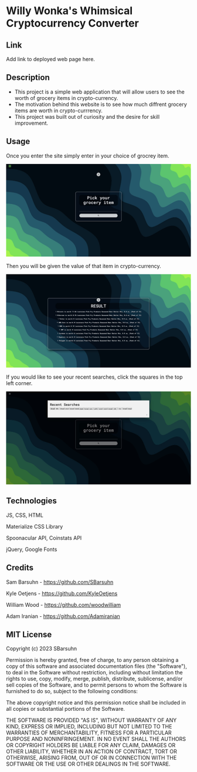 
# Willy Wonka's Whimsical Cryptocurrency Converter

## Link 
 
Add link to deployed web page here. 

## Description

- This project is a simple web application that will allow users to see the worth of grocery items in crypto-currency.
- The motivation behind this website is to see how much diffrent grocery items are worth in crypto-currrency.
- This project was built out of curiosity and the desire for skill improvement.

## Usage

Once you enter the site simply enter in your choice of grocrey item.

   ![Homepage](./assets/images/Home.jpg)
  
Then you will be given the value of that item in crypto-currency.

   ![Crypto results](./assets/images/Crypto.jpg)
   
If you would like to see your recent searches, click the squares in the top left corner. 
   
   ![Recent search](./assets/images/Recent.jpg)


## Technologies 

JS, CSS, HTML

Materialize CSS Library

Spoonacular API, Coinstats API

jQuery, Google Fonts

   
## Credits

Sam Barsuhn - https://github.com/SBarsuhn

Kyle Oetjens - https://github.com/KyleOetjens

William Wood - https://github.com/woodwilliam

Adam Iranian - https://github.com/Adamiranian

## MIT License

Copyright (c) 2023 SBarsuhn

Permission is hereby granted, free of charge, to any person obtaining a copy
of this software and associated documentation files (the "Software"), to deal
in the Software without restriction, including without limitation the rights
to use, copy, modify, merge, publish, distribute, sublicense, and/or sell
copies of the Software, and to permit persons to whom the Software is
furnished to do so, subject to the following conditions:

The above copyright notice and this permission notice shall be included in all
copies or substantial portions of the Software.

THE SOFTWARE IS PROVIDED "AS IS", WITHOUT WARRANTY OF ANY KIND, EXPRESS OR
IMPLIED, INCLUDING BUT NOT LIMITED TO THE WARRANTIES OF MERCHANTABILITY,
FITNESS FOR A PARTICULAR PURPOSE AND NONINFRINGEMENT. IN NO EVENT SHALL THE
AUTHORS OR COPYRIGHT HOLDERS BE LIABLE FOR ANY CLAIM, DAMAGES OR OTHER
LIABILITY, WHETHER IN AN ACTION OF CONTRACT, TORT OR OTHERWISE, ARISING FROM,
OUT OF OR IN CONNECTION WITH THE SOFTWARE OR THE USE OR OTHER DEALINGS IN THE
SOFTWARE.
